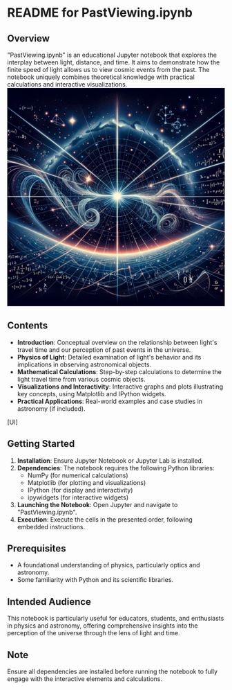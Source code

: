 # README for PastViewing.ipynb

## Overview
"PastViewing.ipynb" is an educational Jupyter notebook that explores the interplay between light, distance, and time. It aims to demonstrate how the finite speed of light allows us to view cosmic events from the past. The notebook uniquely combines theoretical knowledge with practical calculations and interactive visualizations.
![jpg](https://github.com/HermiTech-LLC/PastViewer/blob/main/IMG_7821.jpeg)

## Contents
- **Introduction**: Conceptual overview on the relationship between light's travel time and our perception of past events in the universe.
- **Physics of Light**: Detailed examination of light's behavior and its implications in observing astronomical objects.
- **Mathematical Calculations**: Step-by-step calculations to determine the light travel time from various cosmic objects.
- **Visualizations and Interactivity**: Interactive graphs and plots illustrating key concepts, using Matplotlib and IPython widgets.
- **Practical Applications**: Real-world examples and case studies in astronomy (if included).

[UI]
## Getting Started
1. **Installation**: Ensure Jupyter Notebook or Jupyter Lab is installed.
2. **Dependencies**: The notebook requires the following Python libraries:
   - NumPy (for numerical calculations)
   - Matplotlib (for plotting and visualizations)
   - IPython (for display and interactivity)
   - ipywidgets (for interactive widgets)
3. **Launching the Notebook**: Open Jupyter and navigate to "PastViewing.ipynb".
4. **Execution**: Execute the cells in the presented order, following embedded instructions.

## Prerequisites
- A foundational understanding of physics, particularly optics and astronomy.
- Some familiarity with Python and its scientific libraries.

## Intended Audience
This notebook is particularly useful for educators, students, and enthusiasts in physics and astronomy, offering comprehensive insights into the perception of the universe through the lens of light and time.

## Note
Ensure all dependencies are installed before running the notebook to fully engage with the interactive elements and calculations.
